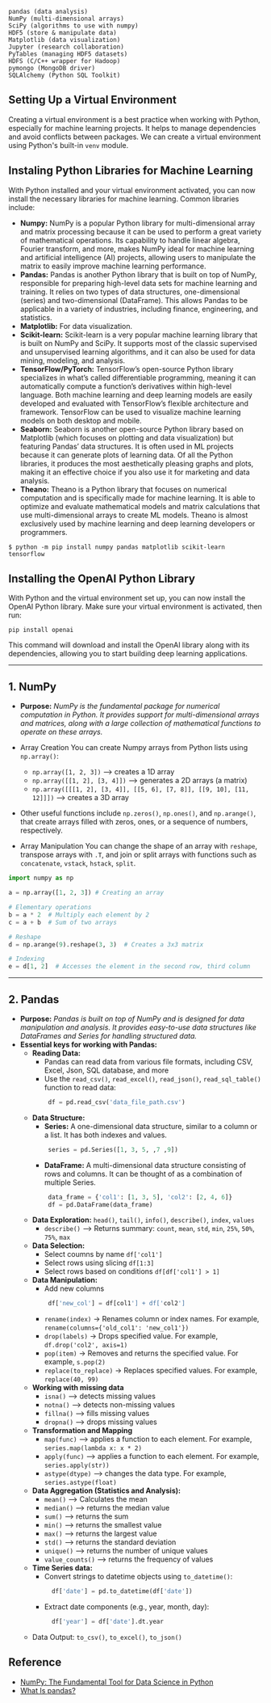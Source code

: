 ```
pandas (data analysis)
NumPy (multi-dimensional arrays)
SciPy (algorithms to use with numpy)
HDF5 (store & manipulate data)
Matplotlib (data visualization)
Jupyter (research collaboration)
PyTables (managing HDF5 datasets)
HDFS (C/C++ wrapper for Hadoop)
pymongo (MongoDB driver)
SQLAlchemy (Python SQL Toolkit)
```

## Setting Up a Virtual Environment
Creating a virtual environment is a best practice when working with Python, especially for machine learning projects. It helps to manage dependencies and avoid conflicts between packages. We can create a virtual environment using Python's built-in `venv` module.


## Instaling Python Libraries for Machine Learning
With Python installed and your virtual environment activated, you can now install the necessary libraries for machine learning. Common libraries include:
* **Numpy:** NumPy is a popular Python library for multi-dimensional array and matrix processing because it can be used to perform a great variety of mathematical operations. Its capability to handle linear algebra, Fourier transform, and more, makes NumPy ideal for machine learning and artificial intelligence (AI) projects, allowing users to manipulate the matrix to easily improve machine learning performance. 
* **Pandas:** Pandas is another Python library that is built on top of NumPy, responsible for preparing high-level data sets for machine learning and training. It relies on two types of data structures, one-dimensional (series) and two-dimensional (DataFrame). This allows Pandas to be applicable in a variety of industries, including finance, engineering, and statistics. 
* **Matplotlib:** For data visualization.
* **Scikit-learn:** Scikit-learn is a very popular machine learning library that is built on NumPy and SciPy. It supports most of the classic supervised and unsupervised learning algorithms, and it can also be used for data mining, modeling, and analysis.
* **TensorFlow/PyTorch:** TensorFlow’s open-source Python library specializes in what’s called differentiable programming, meaning it can automatically compute a function’s derivatives within high-level language. Both machine learning and deep learning models are easily developed and evaluated with TensorFlow’s flexible architecture and framework. TensorFlow can be used to visualize machine learning models on both desktop and mobile.
* **Seaborn:** Seaborn is another open-source Python library based on Matplotlib (which focuses on plotting and data visualization) but featuring Pandas’ data structures. It is often used in ML projects because it can generate plots of learning data. Of all the Python libraries, it produces the most aesthetically pleasing graphs and plots, making it an effective choice if you also use it for marketing and data analysis.
* **Theano:** Theano is a Python library that focuses on numerical computation and is specifically made for machine learning. It is able to optimize and evaluate mathematical models and matrix calculations that use multi-dimensional arrays to create ML models. Theano is almost exclusively used by machine learning and deep learning developers or programmers.




```shell
$ python -m pip install numpy pandas matplotlib scikit-learn tensorflow
```

## Installing the OpenAI Python Library
With Python and the virtual environment set up, you can now install the OpenAI Python library. Make sure your virtual environment is activated, then run:
```
pip install openai
```
This command will download and install the OpenAI library along with its dependencies, allowing you to start building deep learning applications.

---
## 1. NumPy
* **Purpose:** _NumPy is the fundamental package for numerical computation in Python. It provides support for multi-dimensional arrays and matrices, along with a large collection of mathematical functions to operate on these arrays._

* Array Creation
You can create Numpy arrays from Python lists using `np.array()`:
  * `np.array([1, 2, 3])`  --> creates a 1D array
  * `np.array([[1, 2], [3, 4]])`  --> generates a 2D arrays (a matrix)
  * `np.array([[[1, 2], [3, 4]], [[5, 6], [7, 8]], [[9, 10], [11, 12]]])` --> creates a 3D array
* Other useful functions include `np.zeros()`, `np.ones()`, and `np.arange()`, that create arrays filled with zeros, ones, or a sequence of numbers, respectively.

* Array Manipulation
You can change the shape of an array with `reshape`, transpose arrays with `.T`, and join or split arrays with functions such as `concatenate`, `vstack`, `hstack`, `split`.
```py
import numpy as np

a = np.array([1, 2, 3]) # Creating an array

# Elementary operations
b = a * 2  # Multiply each element by 2
c = a + b  # Sum of two arrays

# Reshape
d = np.arange(9).reshape(3, 3)  # Creates a 3x3 matrix

# Indexing
e = d[1, 2]  # Accesses the element in the second row, third column
```
---
## 2. Pandas
* **Purpose:** _Pandas is built on top of NumPy and is designed for data manipulation and analysis. It provides easy-to-use data structures like DataFrames and Series for handling structured data._
* **Essential keys for working with Pandas:**
  * **Reading Data:**
    * Pandas can read data from various file formats, including CSV, Excel, Json, SQL database, and more
    * Use the `read_csv()`, `read_excel()`, `read_json()`, `read_sql_table()` function to read data:
      ```py
       df = pd.read_csv('data_file_path.csv')
      ```
  * **Data Structure:**
    * **Series:** A one-dimensional data structure, similar to a column or a list. It has both indexes and values.
      ```py
       series = pd.Series([1, 3, 5, ,7 ,9])
      ```
    * **DataFrame:** A multi-dimensional data structure consisting of rows and columns. It can be thought of as a combination of multiple Series.
      ```py
       data_frame = {'col1': [1, 3, 5], 'col2': [2, 4, 6]}
       df = pd.DataFrame(data_frame)
      ```
  * **Data Exploration:** `head()`, `tail()`, `info()`, `describe()`, `index`, `values`
    * `describe()` --> Returns summary: `count`, `mean`, `std`, `min`, `25%`, `50%`, `75%`, `max`
  * **Data Selection:**
    * Select coumns by name `df['col1']`
    * Select rows using slicing `df[1:3]`
    * Select rows based on conditions `df[df['col1'] > 1]`
  * **Data Manipulation:**
    * Add new columns
      ```py
       df['new_col'] = df[col1'] + df['col2']
      ```
    * `rename(index)` → Renames column or index names. For example, `rename(columns={'old_col1': 'new_col1'})`
    * `drop(labels)` → Drops specified value. For example, `df.drop('col2', axis=1)`
    * `pop(item)` → Removes and returns the specified value. For example, `s.pop(2)`
    * `replace(to_replace)` → Replaces specified values. For example, `replace(40, 99)`
  * **Working with missing data**
    * `isna()` --> detects missing values
    * `notna()` --> detects non-missing values
    * `fillna()` --> fills missing values
    * `dropna()` --> drops missing values
  * **Transformation and Mapping**
    * `map(func)` --> applies a function to each element. For example, `series.map(lambda x: x * 2)`
    * `apply(func)` --> applies a function to each element. For example, `series.apply(str))`
    * `astype(dtype)` --> changes the data type. For example, `series.astype(float)`
  * **Data Aggregation (Statistics and Analysis):**
    * `mean()` --> Calculates the mean
    * `median()` --> returns the median value
    * `sum()` --> returns the sum
    * `min()` --> returns the smallest value
    * `max()` --> returns the largest value
    * `std()` --> returns the standard deviation
    * `unique()` --> returns the number of unique values
    * `value_counts()` --> returns the frequency of values
  * **Time Series data:**
    * Convert strings to datetime objects using `to_datetime()`:
      ```py
        df['date'] = pd.to_datetime(df['date'])
      ```
    * Extract date components (e.g., year, month, day):
      ```py
        df['year'] = df['date'].dt.year
      ```
  * Data Output: `to_csv()`, `to_excel()`, `to_json()`

## Reference
* [NumPy: The Fundamental Tool for Data Science in Python](https://medium.com/@m.franfuentes/numpy-the-fundamental-tool-for-data-science-in-python-fa2b605a3bf9)
* [What Is pandas?](https://www.nvidia.com/en-us/glossary/pandas-python/)
